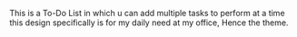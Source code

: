 This is a To-Do List in which u can add multiple tasks to perform at a time 
this design specifically is for my daily need at my office, Hence the theme.
